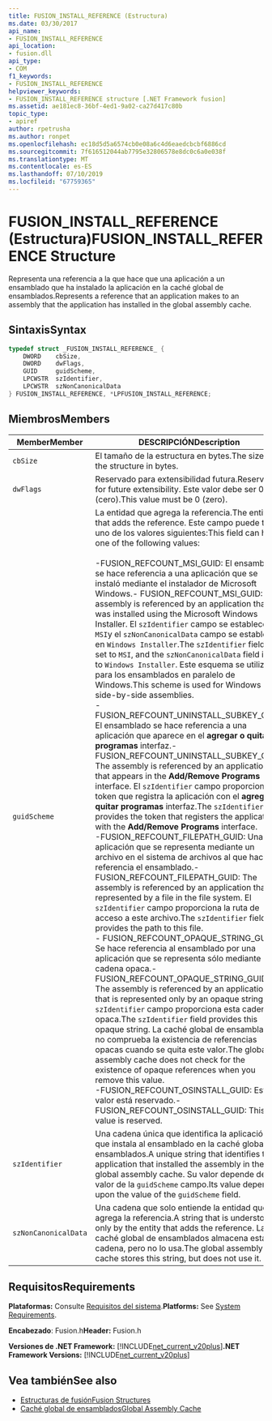 ```yaml
---
title: FUSION_INSTALL_REFERENCE (Estructura)
ms.date: 03/30/2017
api_name:
- FUSION_INSTALL_REFERENCE
api_location:
- fusion.dll
api_type:
- COM
f1_keywords:
- FUSION_INSTALL_REFERENCE
helpviewer_keywords:
- FUSION_INSTALL_REFERENCE structure [.NET Framework fusion]
ms.assetid: ae181ec8-36bf-4ed1-9a02-ca27d417c80b
topic_type:
- apiref
author: rpetrusha
ms.author: ronpet
ms.openlocfilehash: ec18d5d5a6574cb0e08a6c4d6eaedcbcbf6886cd
ms.sourcegitcommit: 7f616512044ab7795e32806578e8dc0c6a0e038f
ms.translationtype: MT
ms.contentlocale: es-ES
ms.lasthandoff: 07/10/2019
ms.locfileid: "67759365"
---
```

# <a name="fusioninstallreference-structure"></a><span data-ttu-id="cf3bb-102">FUSION_INSTALL_REFERENCE (Estructura)</span><span class="sxs-lookup"><span data-stu-id="cf3bb-102">FUSION_INSTALL_REFERENCE Structure</span></span>
<span data-ttu-id="cf3bb-103">Representa una referencia a la que hace que una aplicación a un ensamblado que ha instalado la aplicación en la caché global de ensamblados.</span><span class="sxs-lookup"><span data-stu-id="cf3bb-103">Represents a reference that an application makes to an assembly that the application has installed in the global assembly cache.</span></span>  
  
## <a name="syntax"></a><span data-ttu-id="cf3bb-104">Sintaxis</span><span class="sxs-lookup"><span data-stu-id="cf3bb-104">Syntax</span></span>  
  
```cpp  
typedef struct _FUSION_INSTALL_REFERENCE_ {  
    DWORD    cbSize,  
    DWORD    dwFlags,  
    GUID     guidScheme,  
    LPCWSTR  szIdentifier,  
    LPCWSTR  szNonCanonicalData  
} FUSION_INSTALL_REFERENCE, *LPFUSION_INSTALL_REFERENCE;  
```  
  
## <a name="members"></a><span data-ttu-id="cf3bb-105">Miembros</span><span class="sxs-lookup"><span data-stu-id="cf3bb-105">Members</span></span>  
  
|<span data-ttu-id="cf3bb-106">Member</span><span class="sxs-lookup"><span data-stu-id="cf3bb-106">Member</span></span>|<span data-ttu-id="cf3bb-107">DESCRIPCIÓN</span><span class="sxs-lookup"><span data-stu-id="cf3bb-107">Description</span></span>|  
|------------|-----------------|  
|`cbSize`|<span data-ttu-id="cf3bb-108">El tamaño de la estructura en bytes.</span><span class="sxs-lookup"><span data-stu-id="cf3bb-108">The size of the structure in bytes.</span></span>|  
|`dwFlags`|<span data-ttu-id="cf3bb-109">Reservado para extensibilidad futura.</span><span class="sxs-lookup"><span data-stu-id="cf3bb-109">Reserved for future extensibility.</span></span> <span data-ttu-id="cf3bb-110">Este valor debe ser 0 (cero).</span><span class="sxs-lookup"><span data-stu-id="cf3bb-110">This value must be 0 (zero).</span></span>|  
|`guidScheme`|<span data-ttu-id="cf3bb-111">La entidad que agrega la referencia.</span><span class="sxs-lookup"><span data-stu-id="cf3bb-111">The entity that adds the reference.</span></span> <span data-ttu-id="cf3bb-112">Este campo puede tener uno de los valores siguientes:</span><span class="sxs-lookup"><span data-stu-id="cf3bb-112">This field can have one of the following values:</span></span><br /><br /> <span data-ttu-id="cf3bb-113">-FUSION_REFCOUNT_MSI_GUID: El ensamblado se hace referencia a una aplicación que se instaló mediante el instalador de Microsoft Windows.</span><span class="sxs-lookup"><span data-stu-id="cf3bb-113">-   FUSION_REFCOUNT_MSI_GUID: The assembly is referenced by an application that was installed using the Microsoft Windows Installer.</span></span> <span data-ttu-id="cf3bb-114">El `szIdentifier` campo se establece en `MSI`y el `szNonCanonicalData` campo se establece en `Windows Installer`.</span><span class="sxs-lookup"><span data-stu-id="cf3bb-114">The `szIdentifier` field is set to `MSI`, and the `szNonCanonicalData` field is set to `Windows Installer`.</span></span> <span data-ttu-id="cf3bb-115">Este esquema se utiliza para los ensamblados en paralelo de Windows.</span><span class="sxs-lookup"><span data-stu-id="cf3bb-115">This scheme is used for Windows side-by-side assemblies.</span></span><br /><span data-ttu-id="cf3bb-116">-   FUSION_REFCOUNT_UNINSTALL_SUBKEY_GUID: El ensamblado se hace referencia a una aplicación que aparece en el **agregar o quitar programas** interfaz.</span><span class="sxs-lookup"><span data-stu-id="cf3bb-116">-   FUSION_REFCOUNT_UNINSTALL_SUBKEY_GUID: The assembly is referenced by an application that appears in the **Add/Remove Programs** interface.</span></span> <span data-ttu-id="cf3bb-117">El `szIdentifier` campo proporciona el token que registra la aplicación con el **agregar o quitar programas** interfaz.</span><span class="sxs-lookup"><span data-stu-id="cf3bb-117">The `szIdentifier` field provides the token that registers the application with the **Add/Remove Programs** interface.</span></span><br /><span data-ttu-id="cf3bb-118">-FUSION_REFCOUNT_FILEPATH_GUID: Una aplicación que se representa mediante un archivo en el sistema de archivos al que hace referencia el ensamblado.</span><span class="sxs-lookup"><span data-stu-id="cf3bb-118">-   FUSION_REFCOUNT_FILEPATH_GUID: The assembly is referenced by an application that is represented by a file in the file system.</span></span> <span data-ttu-id="cf3bb-119">El `szIdentifier` campo proporciona la ruta de acceso a este archivo.</span><span class="sxs-lookup"><span data-stu-id="cf3bb-119">The `szIdentifier` field provides the path to this file.</span></span><br /><span data-ttu-id="cf3bb-120">-   FUSION_REFCOUNT_OPAQUE_STRING_GUID: Se hace referencia al ensamblado por una aplicación que se representa sólo mediante una cadena opaca.</span><span class="sxs-lookup"><span data-stu-id="cf3bb-120">-   FUSION_REFCOUNT_OPAQUE_STRING_GUID: The assembly is referenced by an application that is represented only by an opaque string.</span></span> <span data-ttu-id="cf3bb-121">El `szIdentifier` campo proporciona esta cadena opaca.</span><span class="sxs-lookup"><span data-stu-id="cf3bb-121">The `szIdentifier` field provides this opaque string.</span></span> <span data-ttu-id="cf3bb-122">La caché global de ensamblados no comprueba la existencia de referencias opacas cuando se quita este valor.</span><span class="sxs-lookup"><span data-stu-id="cf3bb-122">The global assembly cache does not check for the existence of opaque references when you remove this value.</span></span><br /><span data-ttu-id="cf3bb-123">-FUSION_REFCOUNT_OSINSTALL_GUID: Este valor está reservado.</span><span class="sxs-lookup"><span data-stu-id="cf3bb-123">-   FUSION_REFCOUNT_OSINSTALL_GUID: This value is reserved.</span></span>|  
|`szIdentifier`|<span data-ttu-id="cf3bb-124">Una cadena única que identifica la aplicación que instala al ensamblado en la caché global de ensamblados.</span><span class="sxs-lookup"><span data-stu-id="cf3bb-124">A unique string that identifies the application that installed the assembly in the global assembly cache.</span></span> <span data-ttu-id="cf3bb-125">Su valor depende del valor de la `guidScheme` campo.</span><span class="sxs-lookup"><span data-stu-id="cf3bb-125">Its value depends upon the value of the `guidScheme` field.</span></span>|  
|`szNonCanonicalData`|<span data-ttu-id="cf3bb-126">Una cadena que solo entiende la entidad que agrega la referencia.</span><span class="sxs-lookup"><span data-stu-id="cf3bb-126">A string that is understood only by the entity that adds the reference.</span></span> <span data-ttu-id="cf3bb-127">La caché global de ensamblados almacena esta cadena, pero no lo usa.</span><span class="sxs-lookup"><span data-stu-id="cf3bb-127">The global assembly cache stores this string, but does not use it.</span></span>|  
  
## <a name="requirements"></a><span data-ttu-id="cf3bb-128">Requisitos</span><span class="sxs-lookup"><span data-stu-id="cf3bb-128">Requirements</span></span>  
 <span data-ttu-id="cf3bb-129">**Plataformas:** Consulte [Requisitos del sistema](../../../../docs/framework/get-started/system-requirements.md).</span><span class="sxs-lookup"><span data-stu-id="cf3bb-129">**Platforms:** See [System Requirements](../../../../docs/framework/get-started/system-requirements.md).</span></span>  
  
 <span data-ttu-id="cf3bb-130">**Encabezado**: Fusion.h</span><span class="sxs-lookup"><span data-stu-id="cf3bb-130">**Header:** Fusion.h</span></span>  
  
 <span data-ttu-id="cf3bb-131">**Versiones de .NET Framework:** [!INCLUDE[net_current_v20plus](../../../../includes/net-current-v20plus-md.md)]</span><span class="sxs-lookup"><span data-stu-id="cf3bb-131">**.NET Framework Versions:** [!INCLUDE[net_current_v20plus](../../../../includes/net-current-v20plus-md.md)]</span></span>  
  
## <a name="see-also"></a><span data-ttu-id="cf3bb-132">Vea también</span><span class="sxs-lookup"><span data-stu-id="cf3bb-132">See also</span></span>

- [<span data-ttu-id="cf3bb-133">Estructuras de fusión</span><span class="sxs-lookup"><span data-stu-id="cf3bb-133">Fusion Structures</span></span>](../../../../docs/framework/unmanaged-api/fusion/fusion-structures.md)
- [<span data-ttu-id="cf3bb-134">Caché global de ensamblados</span><span class="sxs-lookup"><span data-stu-id="cf3bb-134">Global Assembly Cache</span></span>](../../../../docs/framework/app-domains/gac.md)
